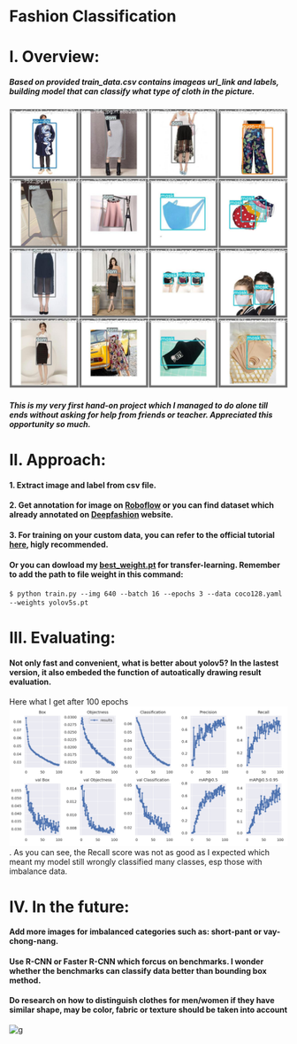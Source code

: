 # Fashion Classification

# I. Overview:
##### Based on provided train_data.csv contains imageas url_link and labels, building model that can classify what type of cloth in the picture.
![img](Test_batch.jpeg)
##### This is my very first hand-on project which I managed to do alone till ends without asking for help from friends or teacher. Appreciated this opportunity so much.
# II. Approach:
#### 1. Extract image and label from csv file.
#### 2. Get annotation for image on [Roboflow](https://roboflow.com) or you can find dataset which already annotated on [Deepfashion](http://mmlab.ie.cuhk.edu.hk/projects/DeepFashion.html) website.
#### 3. For training on your custom data, you can refer to the official tutorial [here](https://github.com/ultralytics/yolov5), higly recommended.
#### Or you can dowload my [best_weight.pt](https://drive.google.com/file/d/1JCo1QgVBDWJ_ZBjs087i3EDQx3Tl8mUT/view?usp=sharing) for transfer-learning. Remember to add the path to file weight in this command:
```
$ python train.py --img 640 --batch 16 --epochs 3 --data coco128.yaml --weights yolov5s.pt
```
# III. Evaluating:
#### Not only fast and convenient, what is better about yolov5? In the lastest version, it also embeded the function of autoatically drawing result evaluation.
Here what I get after 100 epochs
 ![Result](R.png).
 As you can see, the Recall score was not as good as I expected which meant my model still wrongly classified many classes, esp those with imbalance data.
 
  
 # IV. In the future:
 #### Add more images for  imbalanced categories such as: short-pant or vay-chong-nang.
 #### Use R-CNN or Faster R-CNN which forcus on benchmarks. I wonder whether the benchmarks can classify data better than bounding box method.
 #### Do research on how to distinguish clothes for men/women if they have similar shape, may be color, fabric or texture should be taken into account
 ![g](https://user-images.githubusercontent.com/66456752/127785798-3740b869-59f2-4ca5-be2e-84d0210caed2.png)

 
